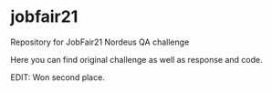 # jobfair21
Repository for JobFair21 Nordeus QA challenge

Here you can find original challenge as well as response and code.

EDIT:
Won second place.
